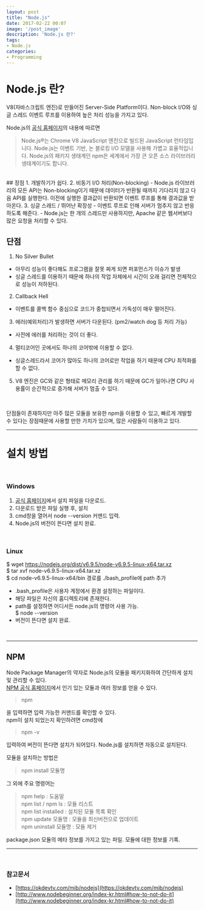 ```yaml
---
layout: post
title: "Node.js"
date: 2017-02-22 00:07
image: '/post_image'
description: 'Node.js 란?'
tags:
- Node.js
categories:
- Programming
---
```


# Node.js 란?
V8(자바스크립트 엔진)로 만들어진 Server-Side Platform이다.
Non-block I/O와 싱글 스레드 이벤트 루프를 이용하여 높은 처리 성능을 가지고 있다.

Node.js의 [공식 홈페이지](https://nodejs.org/ko/)의 내용에 따르면
> Node.js®는 Chrome V8 JavaScript 엔진으로 빌드된 JavaScript 런타임입니다. Node.js는 이벤트 기반, 논 블로킹 I/O 모델을 사용해 가볍고 효율적입니다. Node.js의 패키지 생태계인 npm은 세계에서 가장 큰 오픈 소스 라이브러리 생태계이기도 합니다.

<br/>
## 장점
1. 개발하기가 쉽다.
2. 비동기 I/O 처리(Non-blocking)
 - Node.js 라이브러리의 모든 API는 Non-blocking이기 때문에 데이터가 반환될 때까지 기다리지 않고 다음 API를 실행한다. 이전에 실행한 결과값이 반환되면 이벤트 루프를 통해 결과값을 받아온다.
3. 싱글 스레드 / 뛰어난 확장성
 - 이벤트 루프로 인해 서버가 멈추지 않고 반응하도록 해준다.
 - Node.js는 한 개의 스레드만 사용하지만, Apache 같은 웹서버보다 많은 요청을 처리할 수 있다.
<br/>

## 단점
1. No Silver Bullet
 - 아무리 성능이 좋다해도 프로그램을 잘못 짜게 되면 퍼포먼스가 이슈가 발생
 - 싱글 스레드를 이용하기 때문에 하나의 작업 자체에서 시간이 오래 걸리면 전체적으로 성능이 저하된다.
2. Callback Hell
 - 이벤트를 콜백 함수 중심으로 코드가 중첩되면서 가독성이 매우 떨어진다.
3. 에러(예외처리)가 발생하면 서버가 다운된다. (pm2/watch dog 등 처리 가능)
 - 사전에 에러를 처리하는 것이 더 좋다.
4. 멀티코어인 곳에서도 하나의 코어밖에 이용할 수 없다.
 - 싱글스레드라서 코어가 많아도 하나의 코어로만 작업을 하기 때문에 CPU 최적화를 할 수 없다.
5. V8 엔진은 GC와 같은 형태로 메모리 관리를 하기 때문에 GC가 일어나면 CPU 사용률이 순간적으로 증가해 서버가 멈출 수 있다.
<br/>

단점들이 존재하지만 아주 많은 모듈을 보유한 npm을 이용할 수 있고, 빠르게 개발할 수 있다는 장점때문에 사용할 만한 가치가 있으며, 많은 사람들이 이용하고 있다.

--------------------------------

# 설치 방법
<br/>

### Windows
1. [공식 홈페이지](https://nodejs.org/ko/)에서 설치 파일을 다운로드.
2. 다운로드 받은 파일 실행 후, 설치
3. cmd창을 열어서 node --version 커맨드 입력.
4. Node.js의 버전이 뜬다면 설치 완료.
<br/>

### Linux
$ wget https://nodejs.org/dist/v6.9.5/node-v6.9.5-linux-x64.tar.xz<br/>
$ tar xvf node-v6.9.5-linux-x64.tar.xz<br/>
$ cd node-v6.9.5-linux-x64/bin 경로를 ./bash_profile에 path 추가
  - .bash_profile은 사용자 계정에서 환경 설정하는 파일이다.
  - 해당 파일은 자신의 홈디렉토리에 존재한다.
  - path를 설정하면 어디서든 node.js의 명령어 사용 가능.<br/>
$ node --version
 - 버전이 뜬다면 설치 완료.
<br/>

-------------------------------


## NPM
 Node Package Manager의 약자로 Node.js의 모듈을 패키지화하여 간단하게 설치 및 관리할 수 있다. <br/>
[NPM 공식 홈페이지](http://npmjs.org)에서 인기 있는 모듈과 여러 정보를 얻을 수 있다.

 > npm

 을 입력하면 입력 가능한 커맨드를 확인할 수 있다.<br/>
 npm이 설치 되었는지 확인하려면 cmd창에
 > npm -v

 입력하여 버전이 뜬다면 설치가 되어있다.
 Node.js를 설치하면 자동으로 설치된다.

 모듈을 설치하는 방법은

 > npm install 모듈명

 그 외에 주요 명령어는

 > npm help : 도움말<br/>
 > npm list / npm ls : 모듈 리스트<br/>
 > npm list installed : 설치된 모듈 목록 확인<br/>
 > npm update 모듈명 : 모듈을 최신버전으로 업데이트<br/>
 > npm uninstall 모듈명 : 모듈 제거

package.json
모듈의 메타 정보를 가지고 있는 파일.
모듈에 대한 정보를 기록.



--------------------------------
<br/>


### 참고문서
* [https://okdevtv.com/mib/nodejs](https://okdevtv.com/mib/nodejs)
* [http://www.nodebeginner.org/index-kr.html#how-to-not-do-it](http://www.nodebeginner.org/index-kr.html#how-to-not-do-it)
